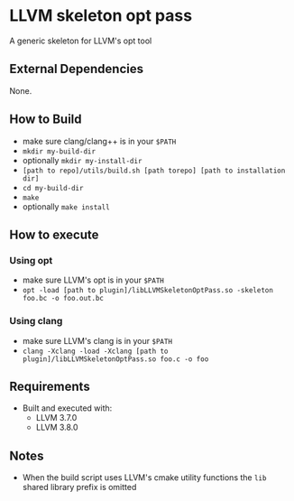 
# LLVM skeleton opt pass

A generic skeleton for LLVM's opt tool

## External Dependencies

None.


## How to Build

- make sure clang/clang++ is in your `$PATH`
- `mkdir my-build-dir`
- optionally `mkdir my-install-dir`
- `[path to repo]/utils/build.sh [path torepo] [path to installation dir]`
- `cd my-build-dir`
- `make`
- optionally `make install`


## How to execute

### Using opt

- make sure LLVM's opt is in your `$PATH`
- `opt -load [path to plugin]/libLLVMSkeletonOptPass.so -skeleton foo.bc -o foo.out.bc`

### Using clang

- make sure LLVM's clang is in your `$PATH`
- `clang -Xclang -load -Xclang [path to plugin]/libLLVMSkeletonOptPass.so foo.c -o foo`
   
## Requirements

- Built and executed with:
  - LLVM 3.7.0
  - LLVM 3.8.0


## Notes

- When the build script uses LLVM's cmake utility functions the `lib` shared library prefix is omitted
